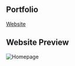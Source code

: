 ## Portfolio 

[Website](https://aryankapri88.github.io/Portfolio/)

## Website Preview

![Homepage](D:\Portfolio\Portfolio\website_images\HomePage.PNG)

